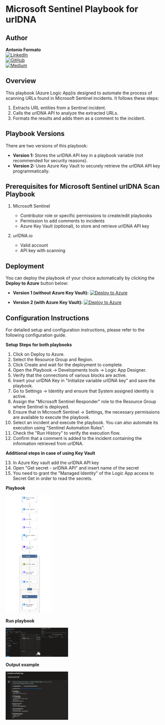 # Microsoft Sentinel Playbook for urlDNA
## Author

**Antonio Formato**  
[![LinkedIn](https://img.shields.io/badge/LinkedIn-Profile-blue?logo=linkedin)](https://www.linkedin.com/in/antonioformato)  
[![GitHub](https://img.shields.io/badge/GitHub-Profile-black?logo=github)](https://github.com/format81)  
[![Medium](https://img.shields.io/badge/Medium-Blog-green?logo=medium)](https://medium.com/@antonio.formato)


## Overview
This playbook (Azure Logic App)is designed to automate the process of scanning URLs found in Microsoft Sentinel incidents. It follows these steps:

1. Extracts URL entities from a Sentinel incident.
2. Calls the urlDNA API to analyze the extracted URLs.
3. Formats the results and adds them as a comment to the incident.

## Playbook Versions
There are two versions of this playbook:

- **Version 1:** Stores the urlDNA API key in a playbook variable (not recommended for security reasons).
- **Version 2:** Uses Azure Key Vault to securely retrieve the urlDNA API key programmatically.

## Prerequisites for Microsoft Sentinel urlDNA Scan Playbook

1. Microsoft Sentinel
   - Contributor role or specific permissions to create/edit playbooks
   - Permission to add comments to incidents
   - Azure Key Vault (optional), to store and retrieve urlDNA API key

2. urlDNA.io
   - Valid  account
   - API key with scanning

## Deployment
You can deploy the playbook of your choice automatically by clicking the **Deploy to Azure** button below:

- **Version 1 (without Azure Key Vault):** [![Deploy to Azure](https://aka.ms/deploytoazurebutton)](https://portal.azure.com/#create/Microsoft.Template/uri/https%3A%2F%2Fraw.githubusercontent.com%2Fformat81%2Fintegrations%2Frefs%2Fheads%2Fsentinel%2Fmicrosoft-sentinel%2Fazuredeploy.json)

- **Version 2 (with Azure Key Vault):**    [![Deploy to Azure](https://aka.ms/deploytoazurebutton)](https://portal.azure.com/#create/Microsoft.Template/uri/https%3A%2F%2Fraw.githubusercontent.com%2Fformat81%2Fintegrations%2Frefs%2Fheads%2Fsentinel%2Fmicrosoft-sentinel%2Fazuredeploy-kv.json)

## Configuration Instructions
For detailed setup and configuration instructions, please refer to the following configuration guide.

**Setup Steps for both playbooks**

1. Click on Deploy to Azure.
2. Select the Resource Group and Region.
3. Click Create and wait for the deployment to complete.
4. Open the Playbook → Developments tools → Logic App Designer.
5. Verify that the connections of various blocks are active.
6. Insert your urlDNA Key in "Initialize variable urlDNA key" and save the playbook.
7. Go to Settings → Identity and ensure that System assigned identity is active.
8. Assign the "Microsoft Sentinel Responder" role to the Resource Group where Sentinel is deployed.
9. Ensure that in Microsoft Sentinel → Settings, the necessary permissions are available to execute the playbook.
10. Select an incident and execute the playbook. You can also automate its execution using "Sentinel Automation Rules".
11. Check the "Run History" to verify the execution flow.
12. Confirm that a comment is added to the incident containing the information retrieved from urlDNA.

**Additional steps in case of using Key Vault**

13. In Azure Key vault add the urlDNA API key
14. Open "Get secret - urlDNA API" and insert name of the secret
15. You need to grant the "Managed Identity" of the Logic App access to Secret Get in order to read the secrets.

**Playbook**

<img src="images/playbook.png" alt="Playbook" width="30%">

**Run playbook**

<img src="images/sentinel2.png" alt="Run playbook" width="40%">

**Output example**

<img src="images/sentinel.png" alt="Output" width="40%">
